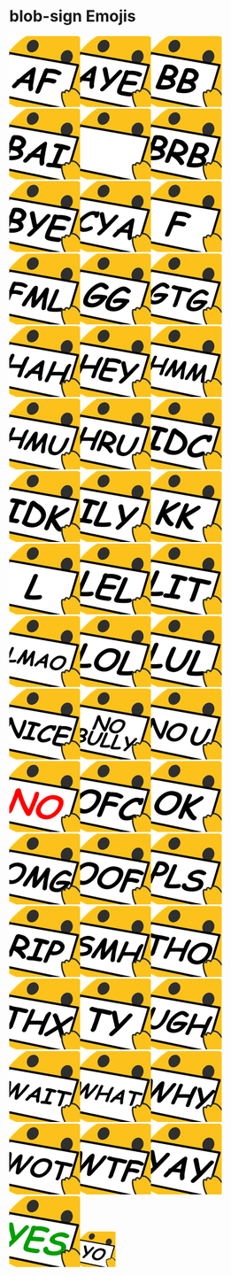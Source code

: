 # blob-sign Emojis

![blob-sign-af.png](blob-sign-af.png)![blob-sign-aye.png](blob-sign-aye.png)![blob-sign-baby.png](blob-sign-baby.png)![blob-sign-bai.png](blob-sign-bai.png)![blob-sign-blank.png](blob-sign-blank.png)![blob-sign-brb.png](blob-sign-brb.png)![blob-sign-bye.png](blob-sign-bye.png)![blob-sign-cya.png](blob-sign-cya.png)![blob-sign-f.png](blob-sign-f.png)![blob-sign-fml.png](blob-sign-fml.png)![blob-sign-gg.png](blob-sign-gg.png)![blob-sign-gtg.png](blob-sign-gtg.png)![blob-sign-hah.png](blob-sign-hah.png)![blob-sign-hey.png](blob-sign-hey.png)![blob-sign-hmm.png](blob-sign-hmm.png)![blob-sign-hmu.png](blob-sign-hmu.png)![blob-sign-hru.png](blob-sign-hru.png)![blob-sign-idc.png](blob-sign-idc.png)![blob-sign-idk.png](blob-sign-idk.png)![blob-sign-ily.png](blob-sign-ily.png)![blob-sign-kk.png](blob-sign-kk.png)![blob-sign-l.png](blob-sign-l.png)![blob-sign-lel.png](blob-sign-lel.png)![blob-sign-lit.png](blob-sign-lit.png)![blob-sign-lmao.png](blob-sign-lmao.png)![blob-sign-lol.png](blob-sign-lol.png)![blob-sign-lul.png](blob-sign-lul.png)![blob-sign-nice.png](blob-sign-nice.png)![blob-sign-no-bully.png](blob-sign-no-bully.png)![blob-sign-no-u.png](blob-sign-no-u.png)![blob-sign-no.png](blob-sign-no.png)![blob-sign-ofc.png](blob-sign-ofc.png)![blob-sign-ok.png](blob-sign-ok.png)![blob-sign-omg.png](blob-sign-omg.png)![blob-sign-oof.png](blob-sign-oof.png)![blob-sign-pls.png](blob-sign-pls.png)![blob-sign-rip.png](blob-sign-rip.png)![blob-sign-smh.png](blob-sign-smh.png)![blob-sign-tho.png](blob-sign-tho.png)![blob-sign-thx.png](blob-sign-thx.png)![blob-sign-ty.png](blob-sign-ty.png)![blob-sign-ugh.png](blob-sign-ugh.png)![blob-sign-wait.png](blob-sign-wait.png)![blob-sign-what.png](blob-sign-what.png)![blob-sign-why.png](blob-sign-why.png)![blob-sign-wot.png](blob-sign-wot.png)![blob-sign-wtf.png](blob-sign-wtf.png)![blob-sign-yay.png](blob-sign-yay.png)![blob-sign-yes.png](blob-sign-yes.png)![blob-sign-yo.png](blob-sign-yo.png)